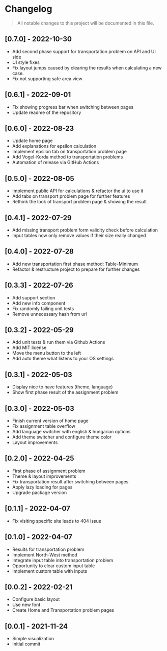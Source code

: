 # Changelog

> All notable changes to this project will be documented in this file.

## [0.7.0] - 2022-10-30

- Add second phase support for transportation problem on API and UI side
- UI style fixes
- Fix layout jumps caused by clearing the results when calculating a new case.
- Fix not supporting safe area view

## [0.6.1] - 2022-09-01

- Fix showing progress bar when switching between pages
- Update readme of the repository

## [0.6.0] - 2022-08-23

- Update home page
- Add explanations for epsilon calculation
- Implement epsilon tab on transportation problem page
- Add Vogel-Korda method to transportation problems
- Automation of release via GitHub Actions

## [0.5.0] - 2022-08-05

- Implement public API for calculations & refactor the ui to use it
- Add tabs on transport problem page for further features
- Rethink the look of transport problem page & showing the result

## [0.4.1] - 2022-07-29

- Add missing transport problem form validity check before calculation
- Input tables now only remove values if their size really changed

## [0.4.0] - 2022-07-28

- Add new transportation first phase method: Table-Minimum
- Refactor & restructure project to prepare for further changes

## [0.3.3] - 2022-07-26

- Add support section
- Add new info component
- Fix randomly failing unit tests
- Remove unnecessary hash from url

## [0.3.2] - 2022-05-29

- Add unit tests & run them via Github Actions
- Add MIT license
- Move the menu button to the left
- Add auto theme what listens to your OS settings

## [0.3.1] - 2022-05-03

- Display nice to have features (theme, language)
- Show first phase result of the assignment problem

## [0.3.0] - 2022-05-03

- Finish current version of home page
- Fix assignment table overflow
- Add language switcher with english & hungarian options
- Add theme switcher and configure theme color
- Layout improvements

## [0.2.0] - 2022-04-25

- First phase of assignment problem
- Theme & layout improvements
- Fix transportation result after switching between pages
- Apply lazy loading for pages
- Upgrade package version

## [0.1.1] - 2022-04-07

- Fix visiting specific site leads to 404 issue

## [0.1.0] - 2022-04-07

- Results for transportation problem
- Implement North-West method
- Integrate input table into transportation problem
- Opportunity to clear custom input table
- Implement custom table with inputs

## [0.0.2] - 2022-02-21

- Configure basic layout
- Use new font
- Create Home and Transportation problem pages

## [0.0.1] - 2021-11-24

- Simple visualization
- Initial commit
